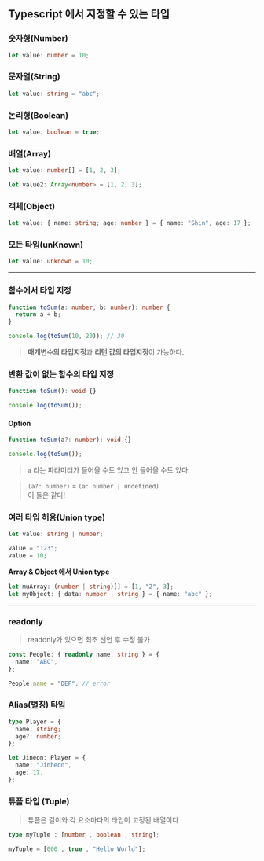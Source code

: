## Typescript 에서 지정할 수 있는 타입

### 숫자형(Number)

```ts
let value: number = 10;
```

### 문자열(String)

```ts
let value: string = "abc";
```

### 논리형(Boolean)

```ts
let value: boolean = true;
```

### 배열(Array)

```ts
let value: number[] = [1, 2, 3];

let value2: Array<number> = [1, 2, 3];
```

### 객체(Object)

```ts
let value: { name: string; age: number } = { name: "Shin", age: 17 };
```

### 모든 타입(unKnown)

```ts
let value: unknown = 10;
```

---

### 함수에서 타입 지정

```ts
function toSum(a: number, b: number): number {
  return a + b;
}

console.log(toSum(10, 20)); // 30
```

> **매개변수의 타입지정**과 **리턴 값의 타입지정**이 가능하다.

### 반환 값이 없는 함수의 타입 지정

```ts
function toSum(): void {}

console.log(toSum());
```

#### Option

```ts
function toSum(a?: number): void {}

console.log(toSum());
```

> `a` 라는 파라미터가 들어올 수도 있고 안 들어올 수도 있다.

> `(a?: number)` = `(a: number | undefined)`  
> 이 둘은 같다!

### 여러 타입 허용(Union type)

```ts
let value: string | number;

value = "123";
value = 10;
```

**Array & Object 에서 Union type**

```ts
let muArray: (number | string)[] = [1, "2", 3];
let myObject: { data: number | string } = { name: "abc" };
```

---

### readonly

> readonly가 있으면 최초 선언 후 수정 불가

```ts
const People: { readonly name: string } = {
  name: "ABC",
};

People.name = "DEF"; // error
```

### Alias(별칭) 타입

```ts
type Player = {
  name: string;
  age?: number;
};

let Jineon: Player = {
  name: "Jinheon",
  age: 17,
};
```

### 튜플 타입 (Tuple)

> 튜플은 길이와 각 요소마다의 타입이 고정된 배열이다

```ts
type myTuple : [number , boolean , string];

myTuple = [000 , true , "Hello World"];
```
